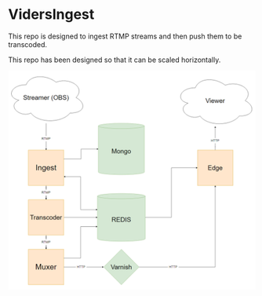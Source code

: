 # VidersIngest

This repo is designed to ingest RTMP streams and then push them to be transcoded.

This repo has been designed so that it can be scaled horizontally.

![VidersTV Design Document](./design.png)
